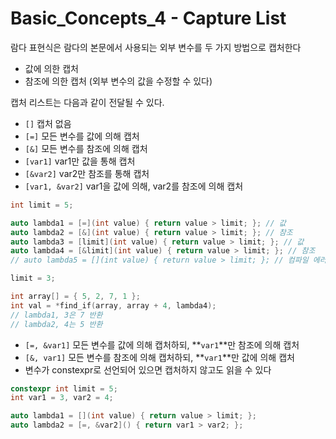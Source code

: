 # Basic_Concepts_4 - Capture List

람다 표현식은 람다의 본문에서 사용되는 외부 변수를 두 가지 방법으로 캡처한다

- 값에 의한 캡처
- 참조에 의한 캡처 (외부 변수의 값을 수정할 수 있다)

캡처 리스트는 다음과 같이 전달될 수 있다.

- `[]` 캡처 없음
- `[=]` 모든 변수를 값에 의해 캡처
- `[&]` 모든 변수를 참조에 의해 캡처
- `[var1]` var1만 값을 통해 캡처
- `[&var2]` var2만 참조를 통해 캡처
- `[var1, &var2]` var1을 값에 의해, var2를 참조에 의해 캡처

```cpp
int limit = 5;

auto lambda1 = [=](int value) { return value > limit; }; // 값
auto lambda2 = [&](int value) { return value > limit; }; // 참조
auto lambda3 = [limit](int value) { return value > limit; }; // 값
auto lambda4 = [&limit](int value) { return value > limit; }; // 참조
// auto lambda5 = [](int value) { return value > limit; }; // 컴파일 에러. 캡처하고있음.

limit = 3;

int array[] = { 5, 2, 7, 1 };
int val = *find_if(array, array + 4, lambda4);
// lambda1, 3은 7 반환
// lambda2, 4는 5 반환
```

- `[=, &var1]` 모든 변수를 값에 의해 캡처하되, **`var1`**만 참조에 의해 캡처
- `[&, var1]` 모든 변수를 참조에 의해 캡처하되, **`var1`**만 값에 의해 캡처
- 변수가 constexpr로 선언되어 있으면 캡처하지 않고도 읽을 수 있다

```cpp
constexpr int limit = 5;
int var1 = 3, var2 = 4;

auto lambda1 = [](int value) { return value > limit; };
auto lambda2 = [=, &var2]() { return var1 > var2; };
```